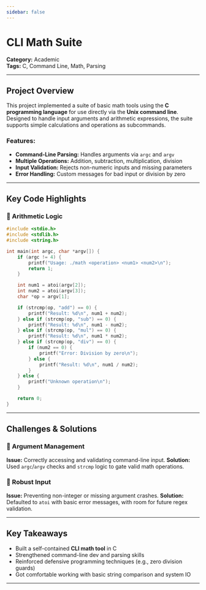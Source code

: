 ```yaml
---
sidebar: false
---
```

# CLI Math Suite  
**Category:** Academic  
**Tags:** C, Command Line, Math, Parsing  

---

## Project Overview  
This project implemented a suite of basic math tools using the **C programming language** for use directly via the **Unix command line**. Designed to handle input arguments and arithmetic expressions, the suite supports simple calculations and operations as subcommands.

### Features:  
- **Command-Line Parsing:** Handles arguments via `argc` and `argv`  
- **Multiple Operations:** Addition, subtraction, multiplication, division  
- **Input Validation:** Rejects non-numeric inputs and missing parameters  
- **Error Handling:** Custom messages for bad input or division by zero  

---

## Key Code Highlights

### 🧮 Arithmetic Logic

```c
#include <stdio.h>
#include <stdlib.h>
#include <string.h>

int main(int argc, char *argv[]) {
    if (argc != 4) {
        printf("Usage: ./math <operation> <num1> <num2>\n");
        return 1;
    }

    int num1 = atoi(argv[2]);
    int num2 = atoi(argv[3]);
    char *op = argv[1];

    if (strcmp(op, "add") == 0) {
        printf("Result: %d\n", num1 + num2);
    } else if (strcmp(op, "sub") == 0) {
        printf("Result: %d\n", num1 - num2);
    } else if (strcmp(op, "mul") == 0) {
        printf("Result: %d\n", num1 * num2);
    } else if (strcmp(op, "div") == 0) {
        if (num2 == 0) {
            printf("Error: Division by zero\n");
        } else {
            printf("Result: %d\n", num1 / num2);
        }
    } else {
        printf("Unknown operation\n");
    }

    return 0;
}
````

---

## Challenges & Solutions

### 🧠 Argument Management

**Issue:** Correctly accessing and validating command-line input.
**Solution:** Used `argc`/`argv` checks and `strcmp` logic to gate valid math operations.

### 🧪 Robust Input

**Issue:** Preventing non-integer or missing argument crashes.
**Solution:** Defaulted to `atoi` with basic error messages, with room for future regex validation.

---

## Key Takeaways

* Built a self-contained **CLI math tool** in C
* Strengthened command-line dev and parsing skills
* Reinforced defensive programming techniques (e.g., zero division guards)
* Got comfortable working with basic string comparison and system IO

---

